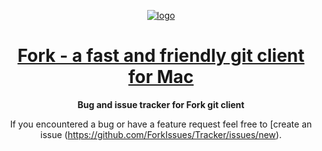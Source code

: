 <div align="center">

[![logo](https://avatars1.githubusercontent.com/u/22393631?v=3&s=200)](https://git-fork.com)

# [Fork - a fast and friendly git client for Mac](https://git-fork.com)

**Bug and issue tracker for Fork git client**

If you encountered a bug or have a feature request feel free to [create an issue (https://github.com/ForkIssues/Tracker/issues/new).

</div>
